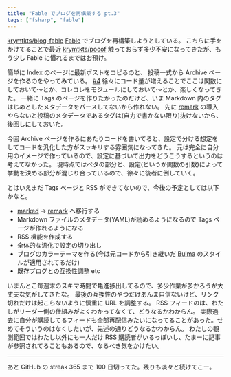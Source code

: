 ```yaml
---
title: "Fable でブログを再構築する pt.3"
tags: ["fsharp", "fable"]
---
```


[krymtkts/blog-fable](https://github.com/krymtkts/blog-fable) [Fable](https://fable.io/) でブログを再構築しようとしている。
こちらに手をかけてることで最近 [krymtkts/pocof](https://github.com/krymtkts/pocof) 触っておらず多少不安になってきたが、もう少し Fable に慣れるまではお預け。

簡単に Index のページに最新ポストをコピるのと、 投稿一式から Archive ページを作るのをやってみている。 [#4](https://github.com/krymtkts/blog-fable/pull/4)
徐々にコード量が増えることでここは関数にしておいて～とか、コレコレをモジュールにしておいて～とか、楽しくなってきた。
一緒に Tags のページを作りたかったのだけど、いま Markdown 内のタグはじめとしたメタデータをパースしてないから作れない。
先に [remark](https://github.com/remarkjs/remark) の導入やらないと投稿のメタデータであるタグは(自力で書かない限り)抜けないから、後回しにしておいた。

今回 Archive ページを作るにあたりコードを書いてると、設定で分ける想定をしてコードを汎化した方がスッキリする雰囲気になってきた。
元は完全に自分用のイメージで作っているので、設定に基づいて出力をどうこうするというのは考えてなかった。
現時点ではベタの部分と、設定(というか関数の引数)によって挙動を決める部分が混じり合っているので、徐々に後者に倒していく。

とはいえまだ Tags ページと RSS ができてないので、今後の予定としては以下かなと。

- [marked](https://github.com/markedjs/marked) → [remark](https://github.com/remarkjs/remark) へ移行する
- Markdown ファイルのメタデータ(YAML)が読めるようになるので Tags ページが作れるようになる
- RSS 機能を作成する
- 全体的な汎化で設定の切り出し
- ブログのカラーテーマを作る(今は元コードから引き継いだ [Bulma](https://bulma.io/) のスタイルが適用されてるだけ)
- 既存ブログとの互換性調整 etc

いまんとこ毎週末のスキマ時間で亀進捗出してるので、多少作業が多かろうが大丈夫な気がしてきたな。
最後の互換性のやつだけあんま自信ないけど、リンク切れだけは起こらないように慎重に URL を調整する。
RSS フィードのは、わたしがリーダー側の仕組みがよくわかってなくて、どうなるかわからん。
実際過去に自分が購読してるフィードも全部再配信みたいになってることがあった。せめてそういうのはなくしたいが、先述の通りどうなるかわからん。
わたしの観測範囲ではわたし以外にも一人だけ RSS 購読者がいるっぽいし、たまーに記事が参照されてることもあるので、なるべき気をかけたい。

---

あと GitHub の streak 365 まで 100 日切ってた。残りも淡々と続けてこー。
